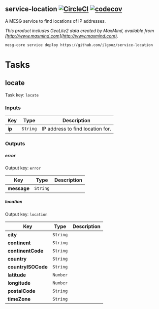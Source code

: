 ## service-location [![CircleCI](https://img.shields.io/circleci/project/github/ilgooz/service-location.svg)](https://github.com/ilgooz/service-location) [![codecov](https://codecov.io/gh/ilgooz/service-location/branch/master/graph/badge.svg)](https://codecov.io/gh/ilgooz/service-location)
A MESG service to find locations of IP addresses.

_This product includes GeoLite2 data created by MaxMind, available from [http://www.maxmind.com](http://www.maxmind.com)._


```bash
mesg-core service deploy https://github.com/ilgooz/service-location
```



# Tasks

## locate

Task key: `locate`



### Inputs

| **Key** | **Type** | **Description** |
| --- | --- | --- |
| **ip** | `String` | IP address to find location for. |


### Outputs

##### error

Output key: `error`



| **Key** | **Type** | **Description** |
| --- | --- | --- |
| **message** | `String` |  |

##### location

Output key: `location`



| **Key** | **Type** | **Description** |
| --- | --- | --- |
| **city** | `String` |  |
| **continent** | `String` |  |
| **continentCode** | `String` |  |
| **country** | `String` |  |
| **countryISOCode** | `String` |  |
| **latitude** | `Number` |  |
| **longitude** | `Number` |  |
| **postalCode** | `String` |  |
| **timeZone** | `String` |  |




